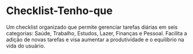 # Checklist-Tenho-que
Um checklist organizado que permite gerenciar tarefas diárias em seis categorias: Saúde, Trabalho, Estudos, Lazer, Finanças e Pessoal. Facilita a adição de novas tarefas e visa aumentar a produtividade e o equilíbrio na vida do usuário.

